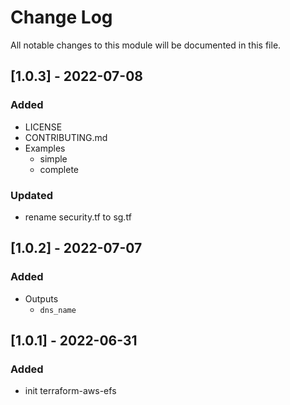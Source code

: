 # Change Log

All notable changes to this module will be documented in this file.

## [1.0.3] - 2022-07-08

### Added

- LICENSE
- CONTRIBUTING.md
- Examples
  - simple
  - complete

### Updated

- rename security.tf to sg.tf

## [1.0.2] - 2022-07-07

### Added

- Outputs
  - `dns_name`

## [1.0.1] - 2022-06-31

### Added

- init terraform-aws-efs
